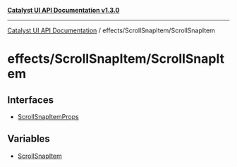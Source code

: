 [**Catalyst UI API Documentation v1.3.0**](../../../README.md)

---

[Catalyst UI API Documentation](../../../README.md) / effects/ScrollSnapItem/ScrollSnapItem

# effects/ScrollSnapItem/ScrollSnapItem

## Interfaces

- [ScrollSnapItemProps](interfaces/ScrollSnapItemProps.md)

## Variables

- [ScrollSnapItem](variables/ScrollSnapItem.md)
